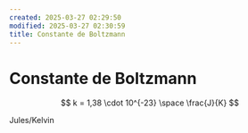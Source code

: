 ```yaml
---
created: 2025-03-27 02:29:50
modified: 2025-03-27 02:30:59
title: Constante de Boltzmann
---
```


# Constante de Boltzmann

$$
k = 1,38 \cdot 10^{-23} \space \frac{J}{K}
$$

Jules/Kelvin
